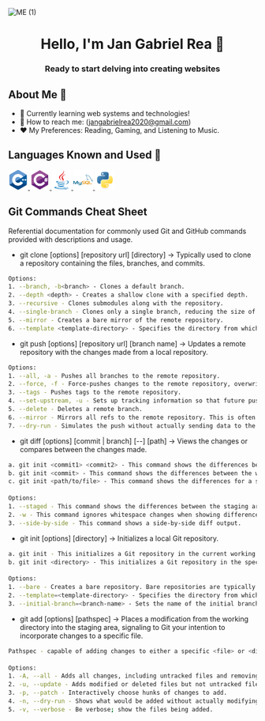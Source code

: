 ![ME (1)](https://github.com/SuperficialFlow/SuperficialFlow/assets/154480145/555c6a63-70be-4ad3-a661-8bd76ad0b5d6)
<h1 align="center">Hello, I'm Jan Gabriel Rea 🗿</h1>
<h3 align="center">Ready to start delving into creating websites</h3>

## About Me :bookmark_tabs:
- 🥶 Currently learning web systems and technologies!
- 📖 How to reach me: (jangabrielrea2020@gmail.com)
- ❤️ My Preferences: Reading, Gaming, and Listening to Music.

## Languages Known and Used 📕
<p align="left"> <a href="https://www.w3schools.com/cpp/" target="_blank" rel="noreferrer"> <img src="https://raw.githubusercontent.com/devicons/devicon/master/icons/cplusplus/cplusplus-original.svg" alt="cplusplus" width="40" height="40"/> </a> <a href="https://www.w3schools.com/cs/" target="_blank" rel="noreferrer"> <img src="https://raw.githubusercontent.com/devicons/devicon/master/icons/csharp/csharp-original.svg" alt="csharp" width="40" height="40"/> </a> <a href="https://www.java.com" target="_blank" rel="noreferrer"> <img src="https://raw.githubusercontent.com/devicons/devicon/master/icons/java/java-original.svg" alt="java" width="40" height="40"/> </a> <a href="https://www.mysql.com/" target="_blank" rel="noreferrer"> <img src="https://raw.githubusercontent.com/devicons/devicon/master/icons/mysql/mysql-original-wordmark.svg" alt="mysql" width="40" height="40"/> </a> <a href="https://www.python.org" target="_blank" rel="noreferrer"> <img src="https://raw.githubusercontent.com/devicons/devicon/master/icons/python/python-original.svg" alt="python" width="40" height="40"/> </a> </p>

## Git Commands Cheat Sheet 
Referential documentation for commonly used Git and GitHub commands provided with descriptions and usage.

- git clone [options] [repository url] [directory] -> Typically used to clone a repository containing the files, branches, and commits.
```bash
Options:
1. --branch, -b<branch> - Clones a default branch.
2. --depth <depth> - Creates a shallow clone with a specified depth.
3. --recursive - Clones submodules along with the repository.
4. --single-branch - Clones only a single branch, reducing the size of the clone. Useful for large repositories.
5. --mirror - Creates a bare mirror of the remote repository.
6. --template <template-directory> - Specifies the directory from which templates will be used.
```
- git push [options] [repository url] [branch name] -> Updates a remote repository with the changes made from a local repository. 
```bash
Options:
1. --all, -a - Pushes all branches to the remote repository.
2. --force, -f - Force-pushes changes to the remote repository, overwriting its history.
3. --tags - Pushes tags to the remote repository.
4. --set-upstream, -u - Sets up tracking information so that future pushes can be done without specifying the remote and branch.
5. --delete - Deletes a remote branch.
6. --mirror - Mirrors all refs to the remote repository. This is often used for creating a backup.
7. --dry-run - Simulates the push without actually sending data to the remote repository.
```
- git diff [options] [commit | branch] [--] [path] -> Views the changes or compares between the changes made. 
```bash
a. git init <commit1> <commit2> - This command shows the differences between two specific commits.
b. git init <commit> - This command shows the differences between the working directory and a specific commit.
c. git init <path/to/file> - This command shows the differences for a specific file or directory.

Options:
1. --staged - This command shows the differences between the staging area and the last commit.
2. -w - This command ignores whitespace changes when showing differences.
3. --side-by-side - This command shows a side-by-side diff output.

```
- git init [options] [directory] -> Initializes a local Git repository.
```bash
a. git init - This initializes a Git repository in the current working directory.
b. git init <directory> - This initializes a Git repository in the specified directory.

Options:
1. --bare - Creates a bare repository. Bare repositories are typically used as central repositories.
2. --template=<template-directory> - Specifies the directory from which templates will be used.
3. --initial-branch=<branch-name> - Sets the name of the initial branch. Useful if you want to start with a branch name other than the default master.
```
- git add [options] [pathspec] ->  Places a modification from the working directory into the staging area, signaling to Git your intention to incorporate changes to a specific file.
```bash
Pathspec - capable of adding changes to either a specific <file> or <directory>.

Options:
1. -A, --all - Adds all changes, including untracked files and removing files that are no longer present.
2. -u, --update - Adds modified or deleted files but not untracked files.
3. -p, --patch - Interactively choose hunks of changes to add.
4. -n, --dry-run - Shows what would be added without actually modifying the index.
5. -v, --verbose - Be verbose; show the files being added.
```